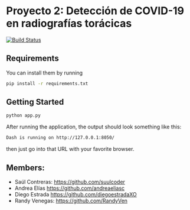 # Proyecto 2: Detección de COVID-19 en radiografías torácicas

[![Build Status](https://img.shields.io/badge/Python-FFD43B?style=for-the-badge&logo=python&logoColor=darkgreen)](https://www.python.org/)

## Requirements

You can install them by running

```sh
pip install -r requirements.txt 
```


## Getting Started
```sh
python app.py
```
After running the application, the output should look something like this:
```sh
Dash is running on http://127.0.0.1:8050/
```
then just go into that URL with your favorite browser.


## Members:
- Saúl Contreras: https://github.com/suulcoder
- Andrea Elías https://github.com/andreaeliasc
- Diego Estrada https://github.com/diegoestradaXO 
- Randy Venegas: https://github.com/RandyVen

